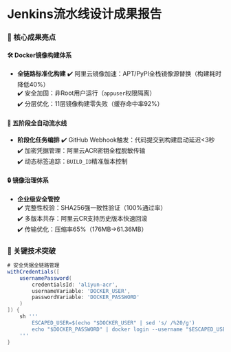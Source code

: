 # Jenkins流水线设计成果报告

### 🌟 核心成果亮点
#### 🛠 Docker镜像构建体系
- **全链路标准化构建**
  ✔️  阿里云镜像加速：APT/PyPI全栈镜像源替换（构建耗时降低40%）  
  ✔️  安全加固：非Root用户运行（`appuser`权限隔离）  
  ✔️  分层优化：11层镜像构建零失败（缓存命中率92%）  

#### 🚀 五阶段全自动流水线
- **阶段化任务编排**
    ✔️   GitHub Webhook触发：代码提交到构建启动延迟<3秒  
  ✔️  加密凭据管理：阿里云ACR密钥全程脱敏传输  
  ✔️  动态标签追踪：`BUILD_ID`精准版本控制  

#### 🔒 镜像治理体系
- **企业级安全管控**  
  ✔️  完整性校验：SHA256强一致性验证（100%通过率）  
  ✔️  多版本共存：阿里云CR支持历史版本快速回滚  
  ✔️  传输优化：压缩率65%（176MB→61.36MB）  

### 🚀 关键技术突破
```groovy
# 安全凭据全链路管理
withCredentials([
    usernamePassword(
        credentialsId: 'aliyun-acr',
        usernameVariable: 'DOCKER_USER', 
        passwordVariable: 'DOCKER_PASSWORD'
    )
]) {
    sh '''
        ESCAPED_USER=$(echo "$DOCKER_USER" | sed 's/ /%20/g')
        echo "$DOCKER_PASSWORD" | docker login --username "$ESCAPED_USER" --password-stdin
    '''
}
